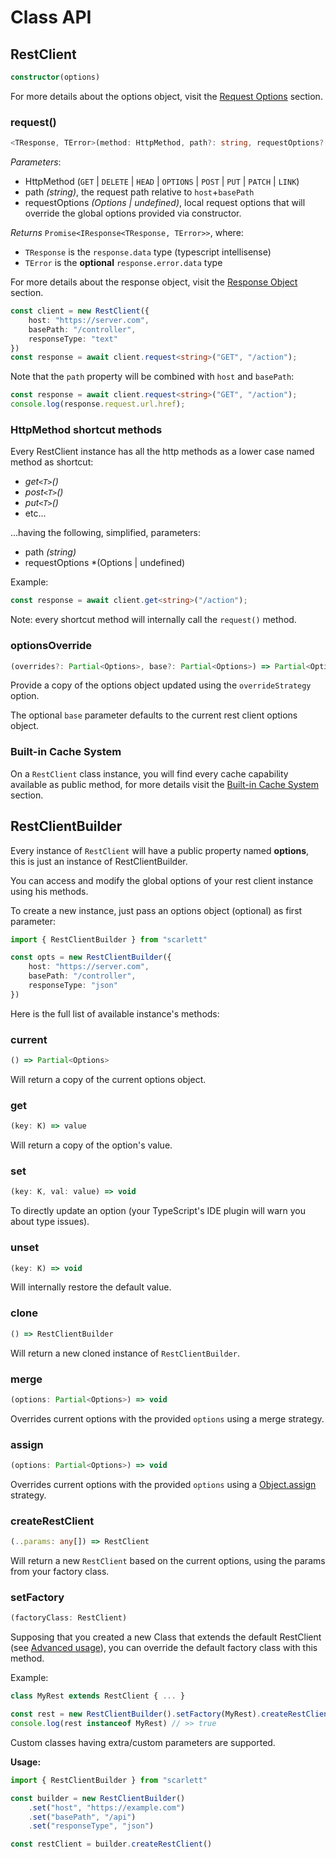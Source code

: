 # Class API

## RestClient

```ts
constructor(options)
```

For more details about the options object, visit the [Request Options](/api/request-options) section.

### request()

```ts
<TResponse, TError>(method: HttpMethod, path?: string, requestOptions?: Partial<Options>) => Promise<IResponse<TResponse, TError>>
```

*Parameters*:
* HttpMethod (`GET` | `DELETE` | `HEAD` | `OPTIONS` | `POST` | `PUT` | `PATCH` | `LINK`)
* path *(string)*, the request path relative to `host`+`basePath`
* requestOptions *(Options | undefined)*, local request options that will override the global options provided via constructor.

*Returns* `Promise<IResponse<TResponse, TError>>`, where:
 * `TResponse` is the `response.data` type (typescript intellisense)
 * `TError` is the **optional** `response.error.data` type

For more details about the response object, visit the [Response Object](/api/response-object) section.

```typescript
const client = new RestClient({
	host: "https://server.com",
	basePath: "/controller",
	responseType: "text"
})
const response = await client.request<string>("GET", "/action");
```

Note that the `path` property will be combined with `host` and `basePath`:

```typescript
const response = await client.request<string>("GET", "/action");
console.log(response.request.url.href);
```

### HttpMethod shortcut methods

Every RestClient instance has all the http methods as a lower case named method as shortcut:

* *get`<T>`()*
* *post`<T>`()*
* *put`<T>`()*
* etc...

...having the following, simplified, parameters:

* path *(string)*
* requestOptions *(Options | undefined)

Example:

```typescript
const response = await client.get<string>("/action");
```

Note: every shortcut method will internally call the `request()` method.

### optionsOverride

```typescript
(overrides?: Partial<Options>, base?: Partial<Options>) => Partial<Options>
```
Provide a copy of the options object updated using the `overrideStrategy` option.

The optional `base` parameter defaults to the current rest client options object.

### Built-in Cache System

On a `RestClient` class instance, you will find every cache capability available as public method, for more details visit the [Built-in Cache System](/api/in-memory-cache) section.

## RestClientBuilder

Every instance of `RestClient` will have a public property named **options**, this is just an instance of RestClientBuilder.

You can access and modify the global options of your rest client instance using his methods.

To create a new instance, just pass an options object (optional) as first parameter:

```typescript
import { RestClientBuilder } from "scarlett"

const opts = new RestClientBuilder({
	host: "https://server.com",
	basePath: "/controller",
	responseType: "json"
})
```

Here is the full list of available instance's methods:

### current

```ts
() => Partial<Options>
```

Will return a copy of the current options object.

### get

```ts
(key: K) => value
```

Will return a copy of the option's value.

### set

```ts
(key: K, val: value) => void
```

To directly update an option (your TypeScript's IDE plugin will warn you about type issues).

### unset

```ts
(key: K) => void
```

Will internally restore the default value.

### clone

```ts
() => RestClientBuilder
```

Will return a new cloned instance of `RestClientBuilder`.

### merge

```ts
(options: Partial<Options>) => void
```

Overrides current options with the provided `options` using a merge strategy.

### assign

```ts
(options: Partial<Options>) => void
```

Overrides current options with the provided `options` using a [Object.assign](https://developer.mozilla.org/en-US/docs/Web/JavaScript/Reference/Global_Objects/Object/assign) strategy.

### createRestClient

```ts
(..params: any[]) => RestClient
```

Will return a new `RestClient` based on the current options, using the params from your factory class.

### setFactory

```ts
(factoryClass: RestClient)
```

Supposing that you created a new Class that extends the default RestClient (see [Advanced usage](#advanced-usage)), you can override the default factory class with this method.

Example:

```typescript
class MyRest extends RestClient { ... }

const rest = new RestClientBuilder().setFactory(MyRest).createRestClient()
console.log(rest instanceof MyRest) // >> true
```

Custom classes having extra/custom parameters are supported.

**Usage:**

```typescript
import { RestClientBuilder } from "scarlett"

const builder = new RestClientBuilder()
	.set("host", "https://example.com")
	.set("basePath", "/api")
	.set("responseType", "json")

const restClient = builder.createRestClient()
```
